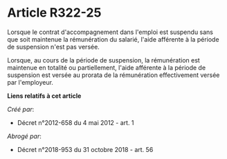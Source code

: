 # Article R322-25

Lorsque le contrat d'accompagnement dans l'emploi est suspendu sans que  soit maintenue la rémunération du salarié, l'aide
afférente à la période  de suspension n'est pas versée. 

Lorsque, au  cours de la période de suspension, la rémunération est maintenue en  totalité ou partiellement, l'aide afférente
à la période de suspension  est versée au prorata de la rémunération effectivement versée par  l'employeur.

**Liens relatifs à cet article**

_Créé par_:

  - Décret n°2012-658 du 4 mai 2012 - art. 1

_Abrogé par_:

  - Décret n°2018-953 du 31 octobre 2018 - art. 56
